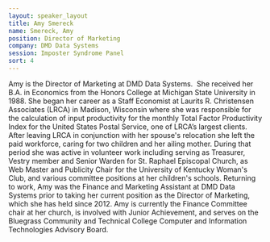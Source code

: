 ```yaml
---
layout: speaker_layout
title: Amy Smereck
name: Smereck, Amy
position: Director of Marketing
company: DMD Data Systems
session: Imposter Syndrome Panel
sort: 4
---
```


Amy is the Director of Marketing at DMD Data Systems.  She received her B.A. in Economics from the Honors College at Michigan State University in 1988. She began her career as a Staff Economist at Laurits R. Christensen Associates (LRCA) in Madison, Wisconsin where she was responsible for the calculation of input productivity for the monthly Total Factor Productivity Index for the United States Postal Service, one of LRCA’s largest clients. After leaving LRCA in conjunction with her spouse's relocation she left the paid workforce, caring for two children and her ailing mother. During that period she was active in volunteer work including serving as Treasurer, Vestry member and Senior Warden for St. Raphael Episcopal Church, as Web Master and Publicity Chair for the University of Kentucky Woman's Club, and various committee positions at her children's schools. Returning to work, Amy was the Finance and Marketing Assistant at DMD Data Systems prior to taking her current position as the Director of Marketing, which she has held since 2012. Amy is currently the Finance Committee chair at her church, is involved with Junior Achievement, and serves on the Bluegrass Community and Technical College Computer and Information Technologies Advisory Board.